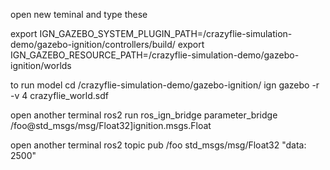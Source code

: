 open new teminal and type these

export IGN_GAZEBO_SYSTEM_PLUGIN_PATH=<absolute path to>/crazyflie-simulation-demo/gazebo-ignition/controllers/build/
export IGN_GAZEBO_RESOURCE_PATH=<absolute path to>/crazyflie-simulation-demo/gazebo-ignition/worlds

to run model 
cd <absolute path to>/crazyflie-simulation-demo/gazebo-ignition/
ign gazebo -r -v 4 crazyflie_world.sdf 

open another terminal 
ros2 run ros_ign_bridge parameter_bridge /foo@std_msgs/msg/Float32]ignition.msgs.Float

open another terminal
ros2 topic pub /foo std_msgs/msg/Float32 "data: 2500"
